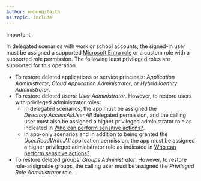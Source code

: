 ```yaml
---
author: ombongifaith
ms.topic: include
---
```


> [!IMPORTANT]
> In delegated scenarios with work or school accounts, the signed-in user must be assigned a supported [Microsoft Entra role](/entra/identity/role-based-access-control/permissions-reference?toc=%2Fgraph%2Ftoc.json) or a custom role with a supported role permission. The following least privileged roles are supported for this operation.
>
> - To restore deleted applications or service principals:  *Application Administrator*, *Cloud Application Administrator*, or *Hybrid Identity Administrator*.
> - To restore deleted users: *User Administrator*. However, to restore users with privileged administrator roles:
>   - In delegated scenarios, the app must be assigned the *Directory.AccessAsUser.All* delegated permission, and the calling user must also be assigned a higher privileged administrator role as indicated in [Who can perform sensitive actions?](/graph/api/resources/users#who-can-perform-sensitive-actions).
>   - In app-only scenarios and in addition to being granted the *User.ReadWrite.All* application permission, the app must be assigned a higher privileged administrator role as indicated in [Who can perform sensitive actions?](/graph/api/resources/users#who-can-perform-sensitive-actions).
> - To restore deleted groups: *Groups Administrator*. However, to restore role-assignable groups, the calling user must be assigned the *Privileged Role Administrator* role.
